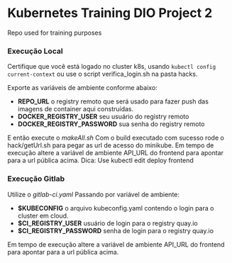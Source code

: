 # Kubernetes Training DIO Project 2
Repo used for training purposes

### Execução Local
Certifique que você está logado no cluster k8s, usando `kubectl config current-context` ou use o script verifica_login.sh na pasta hacks.

Exporte as variáveis de ambiente conforme abaixo:
 - **REPO_URL** o registry remoto que será usado para fazer push das imagens de container aqui construídas.
 - **DOCKER_REGISTRY_USER** seu usuário do registry remoto
 - **DOCKER_REGISTRY_PASSWORD** sua senha do registry remoto

E então execute o *makeAll.sh*
Com o build executado com sucesso rode o hack/getUrl.sh para pegar as url de acesso do minikube.
Em tempo de execução altere a variável de ambiente API_URL do frontend para apontar para a url pública acima.
Dica: Use kubectl edit deploy frontend

### Execução Gitlab
Utilize o *gitlab-ci.yaml*
Passando por variável de ambiente:
 - **$KUBECONFIG** o arquivo kubeconfig.yaml contendo o login para o cluster em cloud.
 - **$CI_REGISTRY_USER** usuário de login para o registry quay.io
 - **$CI_REGISTRY_PASSWORD** senha de login para o registry quay.io

Em tempo de execução altere a variável de ambiente API_URL do frontend para apontar para a url pública acima.